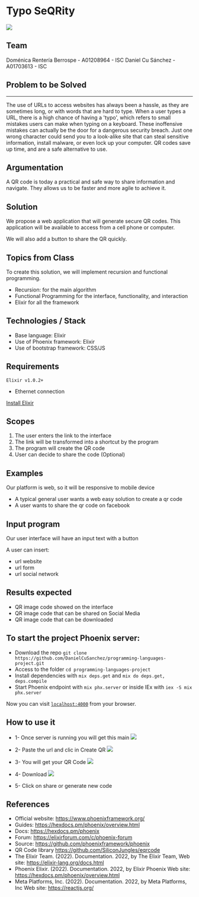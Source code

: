 

Typo SeQRity
===

![](https://i.imgur.com/gGB7kPF.png)


## Team

Doménica Rentería Berrospe - A01208964  - ISC
Daniel Cu Sánchez - A01703613 - ISC


## Problem to be Solved
------------------------

The use of URLs to access websites has always been a hassle, as they are sometimes long, or with words that are hard to type. When a user types a URL, there is a high chance of having a 'typo', which refers to small mistakes users can make when typing on a keyboard. These inoffensive mistakes can actually be the door for a dangerous security breach. Just one wrong character could send you to a look-alike site that can steal sensitive information, install malware, or even lock up your computer. QR codes save up time, and are a safe alternative to use.


## Argumentation

A QR code is today a practical and safe way to share information and navigate. They allows us to be faster and more agile to achieve it.

## Solution

We propose a web application that will generate secure QR codes. This application will be available to access from a cell phone or computer.

We will also add a button to share the QR quickly.

## Topics from Class

To create this solution, we will implement recursion and functional programming.
- Recursion: for the main algorithm
- Functional Programming for the interface, functionality, and interaction
- Elixir for all the framework

## Technologies / Stack

- Base language: Elixir
- Use of Phoenix framework: Elixir
- Use of bootstrap framework: CSS/JS

## Requirements

```Elixir v1.0.2+```

- Ethernet connection

[Install Elixir](http://elixir-lang.org/install.html)

## Scopes

1) The user enters the link to the interface
2) The link will be transformed into a shortcut by the program
3) The program will create the QR code
4) User can decide to share the code (Optional)

## Examples

Our platform is web, so it will be responsive to mobile device

- A typical general user wants a web easy solution to create a qr code
- A user wants to share the qr code on facebook 

## Input program

Our user interface will have an input text with a button

A user can insert:

- url website
- url form
- url social network

## Results expected

- QR image code showed on the interface
- QR image code that can be shared on Social Media
- QR image code that can be downloaded

## To start the project Phoenix server:
  * Download the repo ```git clone https://github.com/DanielCuSanchez/programming-languages-project.git```
  * Access to the folder ```cd programming-languages-project```
  * Install dependencies with `mix deps.get` and `mix do deps.get, deps.compile`
  * Start Phoenix endpoint with `mix phx.server` or inside IEx with `iex -S mix phx.server`

Now you can visit [`localhost:4000`](http://localhost:4000) from your browser.

## How to use it

  * 1- Once server is running you will get this main
    ![](https://i.imgur.com/NrklDOD.png)

  * 2- Paste the url and clic in Create QR
    ![](https://i.imgur.com/TCWRKtw.png)

  * 3- You will get your QR Code
    ![](https://i.imgur.com/js5CP4i.png)

  * 4- Download
    ![](https://i.imgur.com/iWXotm5.png)

  * 5- Click on share or generate new code


## References

  * Official website: https://www.phoenixframework.org/
  * Guides: https://hexdocs.pm/phoenix/overview.html
  * Docs: https://hexdocs.pm/phoenix
  * Forum: https://elixirforum.com/c/phoenix-forum
  * Source: https://github.com/phoenixframework/phoenix
  * QR Code library https://github.com/SiliconJungles/eqrcode
  * The Elixir Team. (2022). Documentation. 2022, by The Elixir Team, Web site: https://elixir-lang.org/docs.html
  * Phoenix Elixir. (2022). Documentation. 2022, by Elixir Phoenix Web site: https://hexdocs.pm/phoenix/overview.html
  * Meta Platforms, Inc. (2022). Documentation. 2022, by Meta Platforms, Inc Web site: https://reactjs.org/

